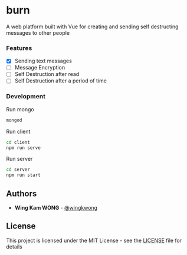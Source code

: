 # burn
A web platform built with Vue for creating and sending self destructing messages to other people

### Features
-[x] Sending text messages
-[ ] Message Encryption
-[ ] Self Destruction after read
-[ ] Self Destruction after a period of time

### Development
Run mongo
```bash
mongod
```

Run client
```bash
cd client
npm run serve
```

Run server
```bash
cd server
npm run start
```

## Authors

* **Wing Kam WONG** -  [@wingkwong](https://github.com/wingkwong)

## License

This project is licensed under the MIT License - see the [LICENSE](https://github.com/wingkwong/burn/blob/master/LICENSE) file for details

